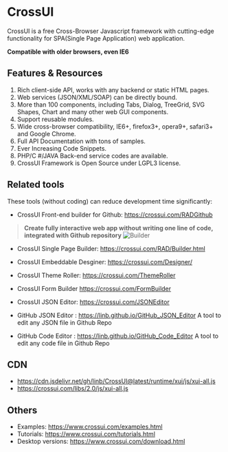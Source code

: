 # CrossUI

CrossUI is a free Cross-Browser Javascript framework with cutting-edge functionality for SPA(Single Page Application) web application.

<strong>Compatible with older browsers, even IE6</strong>

## Features & Resources

  1.  Rich client-side API, works with any backend or static HTML pages.
  2.  Web services (JSON/XML/SOAP) can be directly bound.
  3.  More than 100 components, including Tabs, Dialog, TreeGrid, SVG Shapes, Chart and many other web GUI components.
  4.  Support reusable modules.
  5.  Wide cross-browser compatibility, IE6+, firefox3+, opera9+, safari3+ and Google Chrome.
  6.  Full API Documentation with tons of samples.
  7.  Ever Increasing Code Snippets.
  8.  PHP/C #/JAVA Back-end service codes are available.
  9.  CrossUI Framework is Open Source under LGPL3 license.


## Related tools

These tools (without coding) can reduce development time significantly:

* CrossUI Front-end builder for Github: https://crossui.com/RADGithub <br>
> <b>Create fully interactive web app without writing one line of code, integrated with Github repository</b>
![Builder](https://crossui.com/img/feature-1.png)

* CrossUI Single Page Builder: https://crossui.com/RAD/Builder.html

* CrossUI Embeddable Desginer: https://crossui.com/Designer/

* CrossUI Theme Roller: https://crossui.com/ThemeRoller

* CrossUI Form Builder https://crossui.com/FormBuilder

* CrossUI JSON Editor: https://crossui.com/JSONEditor

* GitHub JSON Editor : https://linb.github.io/GitHub_JSON_Editor
  A tool to edit any JSON file in Github Repo

* GitHub Code Editor : https://linb.github.io/GitHub_Code_Editor
  A tool to edit any code file in  Github Repo

## CDN
* https://cdn.jsdelivr.net/gh/linb/CrossUI@latest/runtime/xui/js/xui-all.js
* https://crossui.com/libs/2.0/js/xui-all.js

## Others
* Examples: https://www.crossui.com/examples.html
* Tutorials: https://www.crossui.com/tutorials.html
* Desktop versions: https://www.crossui.com/download.html
